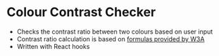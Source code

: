 # Colour Contrast Checker

* Checks the contrast ratio between two colours based on user input
* Contrast ratio calculation is based on [formulas provided by W3A](https://www.w3.org/TR/WCAG20-TECHS/G17#G17-procedure)
* Written with React hooks
